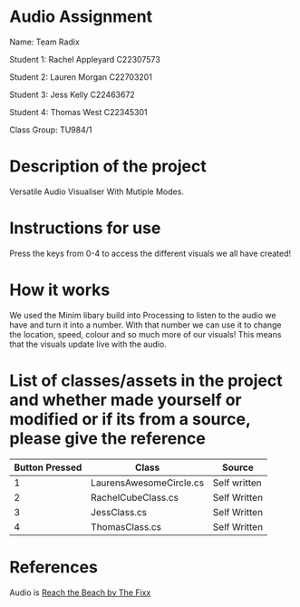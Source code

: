 # Audio Assignment

Name: Team Radix 

Student 1: Rachel Appleyard C22307573

Student 2: Lauren Morgan C22703201

Student 3: Jess Kelly C22463672

Student 4: Thomas West C22345301


Class Group: TU984/1

# Description of the project

Versatile Audio Visualiser With Mutiple Modes.

# Instructions for use

Press the keys from 0-4 to access the different visuals we all have created!

# How it works

We used the Minim libary build into Processing to listen to the audio we have and turn it into a number. With that number we can use it to change the location, speed, colour and so much more of our visuals! This means that the visuals update live with the audio.

# List of classes/assets in the project and whether made yourself or modified or if its from a source, please give the reference

| Button Pressed | Class | Source |
|----------------|-----------|-----------|
| 1 | LaurensAwesomeCircle.cs | Self written |
| 2 | RachelCubeClass.cs | Self Written |
| 3 | JessClass.cs | Self Written |
| 4 | ThomasClass.cs | Self Written |

# References

Audio is [Reach the Beach by The Fixx](https://www.youtube.com/watch?v=56oSUi_ivjM)


